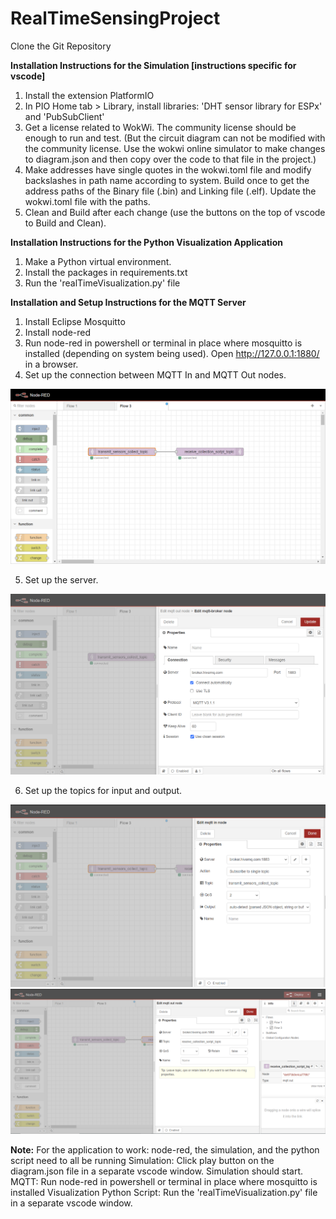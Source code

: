 # RealTimeSensingProject

Clone the Git Repository

**Installation Instructions for the Simulation [instructions specific for vscode]**
1. Install the extension PlatformIO
2. In PIO Home tab > Library, install libraries: 'DHT sensor library for ESPx' and 'PubSubClient'
3. Get a license related to WokWi. The community license should be enough to run and test. (But the circuit diagram can not be modified with the community license.
   Use the wokwi online simulator to make changes to diagram.json and then copy over the code to that file in the project.)
5. Make addresses have single quotes in the wokwi.toml file and modify backslashes in path name according to system.
   Build once to get the address paths of the Binary file (.bin) and Linking file (.elf). Update the wokwi.toml file with the paths.
6. Clean and Build after each change (use the buttons on the top of vscode to Build and Clean).

**Installation Instructions for the Python Visualization Application**
1. Make a Python virtual environment.
2. Install the packages in requirements.txt
3. Run the 'realTimeVisualization.py' file

**Installation and Setup Instructions for the MQTT Server**
1. Install Eclipse Mosquitto
2. Install node-red
3. Run node-red in powershell or terminal in place where mosquitto is installed (depending on system being used). Open http://127.0.0.1:1880/ in a browser.
4. Set up the connection between MQTT In and MQTT Out nodes.

![alt text](https://github.com/mehitaachuthan/RealTimeSensing/blob/main/img/mqtt_diagram.PNG?raw=true)

5. Set up the server.

![alt text](https://github.com/mehitaachuthan/RealTimeSensing/blob/main/img/mqtt_server_setup.PNG?raw=true)

6. Set up the topics for input and output.

![alt text](https://github.com/mehitaachuthan/RealTimeSensing/blob/main/img/mqtt_in_topic.PNG?raw=true)
![alt text](https://github.com/mehitaachuthan/RealTimeSensing/blob/main/img/mqtt_out_topic.PNG?raw=true)


**Note:** For the application to work: node-red, the simulation, and the python script need to all be running
Simulation: Click play button on the diagram.json file in a separate vscode window. Simulation should start.
MQTT: Run node-red in powershell or terminal in place where mosquitto is installed
Visualization Python Script: Run the 'realTimeVisualization.py' file in a separate vscode window.
